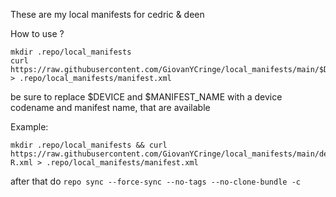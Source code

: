 These are my local manifests for cedric & deen

How to use ?


```
mkdir .repo/local_manifests
curl https://raw.githubusercontent.com/GiovanYCringe/local_manifests/main/$DEVICE/$MANIFEST_NAME > .repo/local_manifests/manifest.xml
```
be sure to replace $DEVICE and $MANIFEST_NAME with a device codename and manifest name, that are available

Example:
```
mkdir .repo/local_manifests && curl https://raw.githubusercontent.com/GiovanYCringe/local_manifests/main/deen/A11Magnu-R.xml > .repo/local_manifests/manifest.xml
```

after that do `repo sync --force-sync --no-tags --no-clone-bundle -c`
